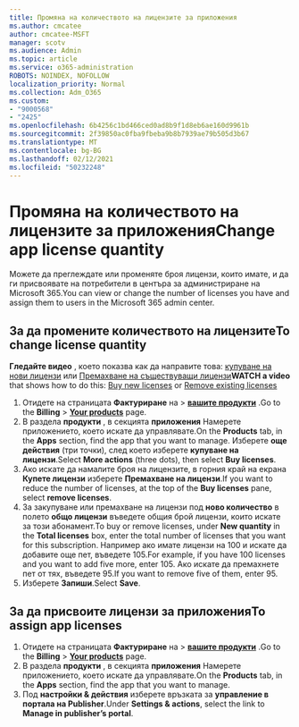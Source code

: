 ```yaml
---
title: Промяна на количеството на лицензите за приложения
ms.author: cmcatee
author: cmcatee-MSFT
manager: scotv
ms.audience: Admin
ms.topic: article
ms.service: o365-administration
ROBOTS: NOINDEX, NOFOLLOW
localization_priority: Normal
ms.collection: Adm_O365
ms.custom:
- "9000568"
- "2425"
ms.openlocfilehash: 6b4256c1bd466ced0ad8b9f1d8eb6ae160d9961b
ms.sourcegitcommit: 2f39850ac0fba9fbeba9b8b7939ae79b505d3b67
ms.translationtype: MT
ms.contentlocale: bg-BG
ms.lasthandoff: 02/12/2021
ms.locfileid: "50232248"
---
```

# <a name="change-app-license-quantity"></a><span data-ttu-id="792d8-102">Промяна на количеството на лицензите за приложения</span><span class="sxs-lookup"><span data-stu-id="792d8-102">Change app license quantity</span></span>

<span data-ttu-id="792d8-103">Можете да преглеждате или променяте броя лицензи, които имате, и да ги присвоявате на потребители в центъра за администриране на Microsoft 365.</span><span class="sxs-lookup"><span data-stu-id="792d8-103">You can view or change the number of licenses you have and assign them to users in the Microsoft 365 admin center.</span></span>

## <a name="to-change-license-quantity"></a><span data-ttu-id="792d8-104">За да промените количеството на лицензите</span><span class="sxs-lookup"><span data-stu-id="792d8-104">To change license quantity</span></span>

<span data-ttu-id="792d8-105">**Гледайте видео** , което показва как да направите това: [купуване на нови лицензи](https://go.microsoft.com/fwlink/p/?linkid=2154857) или [Премахване на съществуващи лицензи](https://go.microsoft.com/fwlink/p/?linkid=2154938)</span><span class="sxs-lookup"><span data-stu-id="792d8-105">**WATCH a video** that shows how to do this: [Buy new licenses](https://go.microsoft.com/fwlink/p/?linkid=2154857) or [Remove existing licenses](https://go.microsoft.com/fwlink/p/?linkid=2154938)</span></span>

1. <span data-ttu-id="792d8-106">Отидете на страницата **Фактуриране** на  >  **[вашите продукти](https://go.microsoft.com/fwlink/p/?linkid=842054)** .</span><span class="sxs-lookup"><span data-stu-id="792d8-106">Go to the **Billing** > **[Your products](https://go.microsoft.com/fwlink/p/?linkid=842054)** page.</span></span>
2. <span data-ttu-id="792d8-107">В раздела **продукти** , в секцията **приложения** Намерете приложението, което искате да управлявате.</span><span class="sxs-lookup"><span data-stu-id="792d8-107">On the **Products** tab, in the **Apps** section, find the app that you want to manage.</span></span> <span data-ttu-id="792d8-108">Изберете **още действия** (три точки), след което изберете **купуване на лицензи**.</span><span class="sxs-lookup"><span data-stu-id="792d8-108">Select **More actions** (three dots), then select **Buy licenses**.</span></span>
3. <span data-ttu-id="792d8-109">Ако искате да намалите броя на лицензите, в горния край на екрана **Купете лицензи** изберете **Премахване на лицензи**.</span><span class="sxs-lookup"><span data-stu-id="792d8-109">If you want to reduce the number of licenses, at the top of the **Buy licenses** pane, select **remove licenses**.</span></span>
4. <span data-ttu-id="792d8-110">За закупуване или премахване на лицензи под **ново количество** в полето **общо лицензи** въведете общия брой лицензи, които искате за този абонамент.</span><span class="sxs-lookup"><span data-stu-id="792d8-110">To buy or remove licenses, under **New quantity** in the **Total licenses** box, enter the total number of licenses that you want for this subscription.</span></span> <span data-ttu-id="792d8-111">Например ако имате лицензи на 100 и искате да добавите още пет, въведете 105.</span><span class="sxs-lookup"><span data-stu-id="792d8-111">For example, if you have 100 licenses and you want to add five more, enter 105.</span></span> <span data-ttu-id="792d8-112">Ако искате да премахнете пет от тях, въведете 95.</span><span class="sxs-lookup"><span data-stu-id="792d8-112">If you want to remove five of them, enter 95.</span></span>
5. <span data-ttu-id="792d8-113">Изберете **Запиши**.</span><span class="sxs-lookup"><span data-stu-id="792d8-113">Select **Save**.</span></span>

## <a name="to-assign-app-licenses"></a><span data-ttu-id="792d8-114">За да присвоите лицензи за приложения</span><span class="sxs-lookup"><span data-stu-id="792d8-114">To assign app licenses</span></span>

1. <span data-ttu-id="792d8-115">Отидете на страницата **Фактуриране** на  >  **[вашите продукти](https://go.microsoft.com/fwlink/p/?linkid=842054)** .</span><span class="sxs-lookup"><span data-stu-id="792d8-115">Go to the **Billing** > **[Your products](https://go.microsoft.com/fwlink/p/?linkid=842054)** page.</span></span>
2. <span data-ttu-id="792d8-116">В раздела **продукти** , в секцията **приложения** Намерете приложението, което искате да управлявате.</span><span class="sxs-lookup"><span data-stu-id="792d8-116">On the **Products** tab, in the **Apps** section, find the app that you want to manage.</span></span>
3. <span data-ttu-id="792d8-117">Под **настройки & действия** изберете връзката за **управление в портала на Publisher**.</span><span class="sxs-lookup"><span data-stu-id="792d8-117">Under **Settings & actions**, select the link to **Manage in publisher’s portal**.</span></span>